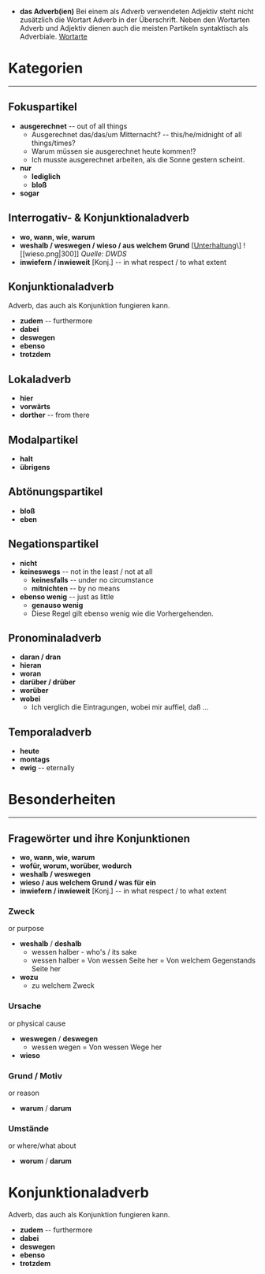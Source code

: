 - **das Adverb(ien)**
Bei einem als Adverb verwendeten Adjektiv steht nicht zusätzlich die Wortart Adverb in der Überschrift. Neben den Wortarten Adverb und Adjektiv dienen auch die meisten Partikeln syntaktisch als Adverbiale.
[Wortarte](https://de.wiktionary.org/wiki/Hilfe:Wortart)


# Kategorien
---
## Fokuspartikel
- **ausgerechnet** -- out of all things
	- Ausgerechnet das/das/um Mitternacht? -- this/he/midnight of all things/times?
	- Warum müssen sie ausgerechnet heute kommen!?
	- Ich musste ausgerechnet arbeiten, als die Sonne gestern scheint.
- **nur**
	- **lediglich**
	- **bloß**
- **sogar**


## Interrogativ- & Konjunktionaladverb
- **wo, wann, wie, warum**
- **weshalb / weswegen / wieso / aus welchem Grund** \[[Unterhaltung](https://languagetool.org/insights/de/beitrag/wieso-weshalb-warum/#:~:text=Als%20Interrogativ%2D%20und%20Relativpronomen%20haben,auch%20als%20verbindende%20Konjunktion%20auftreten.)\]
![[wieso.png|300]]
*Quelle: DWDS*
- **inwiefern / inwieweit** \[Konj.\] -- in what respect / to what extent


## Konjunktionaladverb
Adverb, das auch als Konjunktion fungieren kann.
- **zudem** -- furthermore
- **dabei**
- **deswegen**
- **ebenso**
- **trotzdem**


## Lokaladverb
- **hier**
- **vorwärts**
- **dorther** -- from there


## Modalpartikel
- **halt**
- **übrigens**


## Abtönungspartikel
- **bloß**
- **eben**


## Negationspartikel
- **nicht**
- **keineswegs** -- not in the least / not at all
	- **keinesfalls** -- under no circumstance
	- **mitnichten** -- by no means
- **ebenso wenig** -- just as little
	- **genauso wenig**
	- Diese Regel gilt ebenso wenig wie die Vorhergehenden.


## Pronominaladverb
- **daran / dran**
- **hieran**
- **woran**
- **darüber / drüber**
- **worüber**
- **wobei**
	- Ich verglich die Eintragungen, wobei mir auffiel, daß ...


## Temporaladverb
- **heute**
- **montags**
- **ewig** -- eternally


# Besonderheiten
---
## Fragewörter und ihre Konjunktionen
- **wo, wann, wie, warum**
- **wofür, worum, worüber, wodurch**
- **weshalb / weswegen**
- **wieso / aus welchem Grund / was für ein**
- **inwiefern / inwieweit** \[Konj.\] -- in what respect / to what extent

### Zweck
or purpose
- **weshalb** / **deshalb**
	- wessen halber - who's / its sake
	- wessen halber = Von wessen Seite her = Von welchem Gegenstands Seite her
- **wozu**
	- zu welchem Zweck

### Ursache
or physical cause
- **weswegen** / **deswegen**
	- wessen wegen = Von wessen Wege her
- **wieso**

### Grund / Motiv
or reason
- **warum** / **darum**

### Umstände
or where/what about
- **worum** / **darum**

# Konjunktionaladverb
Adverb, das auch als Konjunktion fungieren kann.
- **zudem** -- furthermore
- **dabei**
- **deswegen**
- **ebenso**
- **trotzdem**